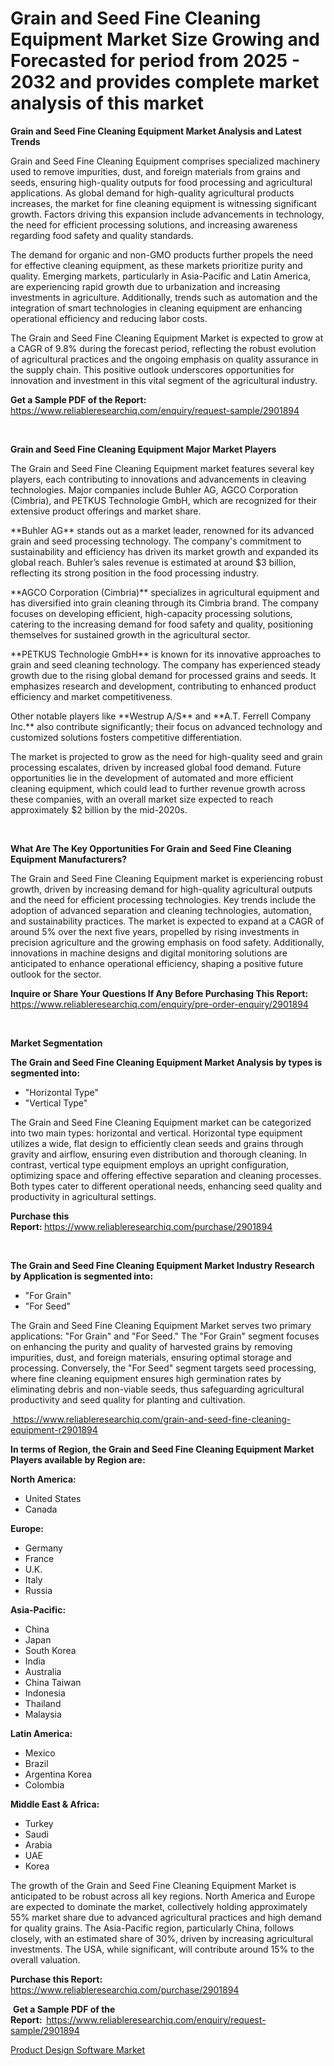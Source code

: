 <p><h1>Grain and Seed Fine Cleaning Equipment Market Size Growing and Forecasted for period from 2025 - 2032 and provides complete market analysis of this market</h1></p><p><strong>Grain and Seed Fine Cleaning Equipment Market Analysis and Latest Trends</strong></p>
<p><p>Grain and Seed Fine Cleaning Equipment comprises specialized machinery used to remove impurities, dust, and foreign materials from grains and seeds, ensuring high-quality outputs for food processing and agricultural applications. As global demand for high-quality agricultural products increases, the market for fine cleaning equipment is witnessing significant growth. Factors driving this expansion include advancements in technology, the need for efficient processing solutions, and increasing awareness regarding food safety and quality standards.</p><p>The demand for organic and non-GMO products further propels the need for effective cleaning equipment, as these markets prioritize purity and quality. Emerging markets, particularly in Asia-Pacific and Latin America, are experiencing rapid growth due to urbanization and increasing investments in agriculture. Additionally, trends such as automation and the integration of smart technologies in cleaning equipment are enhancing operational efficiency and reducing labor costs.</p><p>The Grain and Seed Fine Cleaning Equipment Market is expected to grow at a CAGR of 9.8% during the forecast period, reflecting the robust evolution of agricultural practices and the ongoing emphasis on quality assurance in the supply chain. This positive outlook underscores opportunities for innovation and investment in this vital segment of the agricultural industry.</p></p>
<p><strong>Get a Sample PDF of the Report:&nbsp;</strong> <a href="https://www.reliableresearchiq.com/enquiry/request-sample/2901894?utm_campaign=2927&utm_medium=2&utm_source=Github&utm_content=ia&utm_term=16032025&utm_id=grain-and-seed-fine-cleaning-equipment">https://www.reliableresearchiq.com/enquiry/request-sample/2901894</a></p>
<p>&nbsp;</p>
<p><strong>Grain and Seed Fine Cleaning Equipment Major Market Players</strong></p>
<p><p>The Grain and Seed Fine Cleaning Equipment market features several key players, each contributing to innovations and advancements in cleaving technologies. Major companies include Buhler AG, AGCO Corporation (Cimbria), and PETKUS Technologie GmbH, which are recognized for their extensive product offerings and market share. </p><p>**Buhler AG** stands out as a market leader, renowned for its advanced grain and seed processing technology. The company's commitment to sustainability and efficiency has driven its market growth and expanded its global reach. Buhler’s sales revenue is estimated at around $3 billion, reflecting its strong position in the food processing industry.</p><p>**AGCO Corporation (Cimbria)** specializes in agricultural equipment and has diversified into grain cleaning through its Cimbria brand. The company focuses on developing efficient, high-capacity processing solutions, catering to the increasing demand for food safety and quality, positioning themselves for sustained growth in the agricultural sector.</p><p>**PETKUS Technologie GmbH** is known for its innovative approaches to grain and seed cleaning technology. The company has experienced steady growth due to the rising global demand for processed grains and seeds. It emphasizes research and development, contributing to enhanced product efficiency and market competitiveness.</p><p>Other notable players like **Westrup A/S** and **A.T. Ferrell Company Inc.** also contribute significantly; their focus on advanced technology and customized solutions fosters competitive differentiation. </p><p>The market is projected to grow as the need for high-quality seed and grain processing escalates, driven by increased global food demand. Future opportunities lie in the development of automated and more efficient cleaning equipment, which could lead to further revenue growth across these companies, with an overall market size expected to reach approximately $2 billion by the mid-2020s.</p></p>
<p>&nbsp;</p>
<p><strong>What Are The Key Opportunities For Grain and Seed Fine Cleaning Equipment Manufacturers?</strong></p>
<p><p>The Grain and Seed Fine Cleaning Equipment market is experiencing robust growth, driven by increasing demand for high-quality agricultural outputs and the need for efficient processing technologies. Key trends include the adoption of advanced separation and cleaning technologies, automation, and sustainability practices. The market is expected to expand at a CAGR of around 5% over the next five years, propelled by rising investments in precision agriculture and the growing emphasis on food safety. Additionally, innovations in machine designs and digital monitoring solutions are anticipated to enhance operational efficiency, shaping a positive future outlook for the sector.</p></p>
<p><strong>Inquire or Share Your Questions If Any Before Purchasing This Report:</strong> <a href="https://www.reliableresearchiq.com/enquiry/pre-order-enquiry/2901894?utm_campaign=2927&utm_medium=2&utm_source=Github&utm_content=ia&utm_term=16032025&utm_id=grain-and-seed-fine-cleaning-equipment">https://www.reliableresearchiq.com/enquiry/pre-order-enquiry/2901894</a></p>
<p>&nbsp;</p>
<p><strong>Market Segmentation</strong></p>
<p><strong>The Grain and Seed Fine Cleaning Equipment Market Analysis by types is segmented into:</strong></p>
<p><ul><li>"Horizontal Type"</li><li>"Vertical Type"</li></ul></p>
<p><p>The Grain and Seed Fine Cleaning Equipment market can be categorized into two main types: horizontal and vertical. Horizontal type equipment utilizes a wide, flat design to efficiently clean seeds and grains through gravity and airflow, ensuring even distribution and thorough cleaning. In contrast, vertical type equipment employs an upright configuration, optimizing space and offering effective separation and cleaning processes. Both types cater to different operational needs, enhancing seed quality and productivity in agricultural settings.</p></p>
<p><strong>Purchase this Report:&nbsp;</strong><a href="https://www.reliableresearchiq.com/purchase/2901894?utm_campaign=2927&utm_medium=2&utm_source=Github&utm_content=ia&utm_term=16032025&utm_id=grain-and-seed-fine-cleaning-equipment">https://www.reliableresearchiq.com/purchase/2901894</a></p>
<p>&nbsp;</p>
<p><strong>The Grain and Seed Fine Cleaning Equipment Market Industry Research by Application is segmented into:</strong></p>
<p><ul><li>"For Grain"</li><li>"For Seed"</li></ul></p>
<p><p>The Grain and Seed Fine Cleaning Equipment Market serves two primary applications: "For Grain" and "For Seed." The "For Grain" segment focuses on enhancing the purity and quality of harvested grains by removing impurities, dust, and foreign materials, ensuring optimal storage and processing. Conversely, the "For Seed" segment targets seed processing, where fine cleaning equipment ensures high germination rates by eliminating debris and non-viable seeds, thus safeguarding agricultural productivity and seed quality for planting and cultivation.</p></p>
<p><a href="https://www.reliableresearchiq.com/grain-and-seed-fine-cleaning-equipment-r2901894?utm_campaign=2927&utm_medium=2&utm_source=Github&utm_content=ia&utm_term=16032025&utm_id=grain-and-seed-fine-cleaning-equipment">&nbsp;https://www.reliableresearchiq.com/grain-and-seed-fine-cleaning-equipment-r2901894</a></p>
<p><strong>In terms of Region, the Grain and Seed Fine Cleaning Equipment Market Players available by Region are:</strong></p>
<p>
    <p> <strong> North America: </strong>
        <ul>
            <li>United States</li>
            <li>Canada</li>
        </ul>
        </p> 
    <p> <strong> Europe: </strong>
        <ul>
            <li>Germany</li>
            <li>France</li>
            <li>U.K.</li>
            <li>Italy</li>
            <li>Russia</li>
        </ul>
        </p> 
    <p> <strong> Asia-Pacific: </strong>
        <ul>
            <li>China</li>
            <li>Japan</li>
            <li>South Korea</li>
            <li>India</li>
            <li>Australia</li>
            <li>China Taiwan</li>
            <li>Indonesia</li>
            <li>Thailand</li>
            <li>Malaysia</li>
        </ul>
        </p> 
    <p> <strong> Latin America: </strong>
        <ul>
            <li>Mexico</li>
            <li>Brazil</li>
            <li>Argentina Korea</li>
            <li>Colombia</li>
        </ul>
        </p> 
    <p> <strong> Middle East & Africa: </strong>
        <ul>
            <li>Turkey</li>
            <li>Saudi</li>
            <li>Arabia</li>
            <li>UAE</li>
            <li>Korea</li>
        </ul>
    </p>
    </p>
<p><p>The growth of the Grain and Seed Fine Cleaning Equipment Market is anticipated to be robust across all key regions. North America and Europe are expected to dominate the market, collectively holding approximately 55% market share due to advanced agricultural practices and high demand for quality grains. The Asia-Pacific region, particularly China, follows closely, with an estimated share of 30%, driven by increasing agricultural investments. The USA, while significant, will contribute around 15% to the overall valuation.</p></p>
<p><strong>Purchase this Report: </strong><a href="https://www.reliableresearchiq.com/purchase/2901894?utm_campaign=2927&utm_medium=2&utm_source=Github&utm_content=ia&utm_term=16032025&utm_id=grain-and-seed-fine-cleaning-equipment">https://www.reliableresearchiq.com/purchase/2901894</a></p>
<p>&nbsp;<strong>Get a Sample PDF of the Report:&nbsp;&nbsp;</strong><a href="https://www.reliableresearchiq.com/enquiry/request-sample/2901894?utm_campaign=2927&utm_medium=2&utm_source=Github&utm_content=ia&utm_term=16032025&utm_id=grain-and-seed-fine-cleaning-equipment">https://www.reliableresearchiq.com/enquiry/request-sample/2901894</a></p>
<p><strong></strong></p>
<p><p><a href="https://github.com/sapsaidamary/Market-Research-Report-List-1/blob/main/product-design-software-market.md?utm_campaign=2927&utm_medium=2&utm_source=Github&utm_content=ia&utm_term=16032025&utm_id=grain-and-seed-fine-cleaning-equipment">Product Design Software Market</a></p></p>